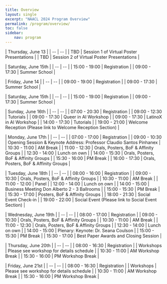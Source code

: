 ```yaml
---
title: Overview
layout: single
excerpt: "NAACL 2024 Program Overview"
permalink: /program/overview/
toc: false
sidebar: 
    nav: program
---
```


<style>
table th:first-of-type {
    width: 80%;
}
table th:nth-of-type(2) {
    width: 20%;
}
</style>


| <span>Thursday, June 13</span> |
| -- | -- |
| TBD | Session 1 of Virtual Poster Presentations |
| TBD | Session 2 of Virtual Poster Presentations |

| <span>Saturday, June 15th</span> |
| -- | -- |
| 15:00 - 19:00 | Registration |
| 09:00 - 17:30 | Summer School |

| <span>Friday, June 14</span> |
| -- | -- |
| 09:00 - 19:00 | Registration |
| 09:00 - 17:30 | Summer School |

| <span>Saturday, June 15th</span> |
| -- | -- |
| 15:00 - 19:00 | Registration |
| 09:00 - 17:30 | Summer School |

| <span>Sunday, June 16th</span> |
| -- | -- |
| 07:00 - 20:30 | Registration |
| 09:00 - 12:30 | Tutorials |
| 09:00 - 17:30 | Queer in AI Workshop |
| 09:00 - 17:30 | LatinoX in AI Workshop |
| 14:00 - 17:30 | Tutorials |
| 19:00 - 21:00 | Welcome Reception (Please link to Welcome Reception Section) |

| <span>Monday, June 17th</span> |
| -- | -- |
| 07:00 - 17:00 | Registration |
| 09:00 - 10:30 | Opening Session & Keynote Address: Professor Claudio Santos Pinhanex |
| 10:30 - 11:00 | AM Break |
| 11:00 - 12:30 | Orals, Posters, BoF & Affinity Groups |
| 12:30 - 14:00 | Lunch on own |
| 14:00 - 15:30 | Orals, Posters, BoF & Affinity Groups |
| 15:30 - 16:00 | PM Break |
| 16:00 - 17:30 | Orals, Posters, BoF & Affinity Groups |

| <span>Tuesday, June 18th</span> |
| -- | -- |
| 08:00 - 16:00 | Registration |
| 09:00 - 10:30 | Orals, Posters, BoF & Affinity Groups |
| 10:30 - 11:00 | AM Break |
| 11:00 - 12:00 | Panel |
| 12:00 - 14:00 | Lunch on own |
| 14:00 - 15:00 | Business Meeting Don Alberto 2 - 3 Ballrooms |
| 15:00 - 15:30 | PM Break |
| 15:30 - 17:00 | Posters, BoF & Affinity Groups |
| 18:00 - 21:30 | Social Event Check-in |
| 19:00 - 22:00 | Social Event (Please link to Social Event Section) |

| <span>Wednesday, June 19th</span> |
| -- | -- |
| 08:00 - 17:00 | Registration |
| 09:00 - 10:30 | Orals, Posters, BoF & Affinity Groups |
| 10:30 - 11:00 | AM Break |
| 11:00 - 12:30 | Orals, Posters, BoF & Affinity Groups |
| 12:30 - 14:00 | Lunch on own |
| 14:00 - 15:00 | Plenary: Keynote: Dr. Seana Coulson |
| 15:00 - 15:30 | PM Break |
| 15:30 - 17:00 | Best Paper Awards and Closing Session |

| <span>Thursday, June 20th</span> |
| -- | -- |
| 08:00 - 16:30 | Registration |
| Workshops | Please see workshop for details schedule |
| 10:30 - 11:00 | AM Workshop Break |
| 15:30 - 16:00 | PM Workshop Break |

| <span>Friday, June 21st</span> |
| -- | -- |
| 08:00 - 16:30 | Registration |
| Workshops | Please see workshop for details schedule |
| 10:30 - 11:00 | AM Workshop Break |
| 15:30 - 16:00 | PM Workshop Break |
